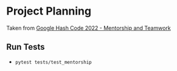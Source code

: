 # Project Planning

Taken from [Google Hash Code 2022 - Mentorship and Teamwork](
https://codingcompetitions.withgoogle.com/hashcode/round/00000000008caae7)


## Run Tests
- `pytest tests/test_mentorship`

